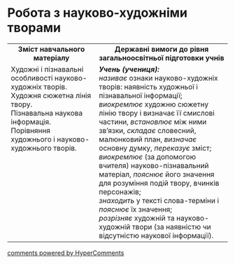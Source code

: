 <div id="hypercomments_widget" class="js-hypercomments-widget invisible"></div>

# Робота з науково-художніми творами

<table>
  <tr>
    <td width="40%" align="center"><b>Зміст навчального матеріалу<b></td>
    <td width="60%" align="center"><b>Державні вимоги до рівня загальноосвітньої підготовки учнів</b></td>
  </tr>
  <tr>
    <td width="40%" style="vertical-align:top !important;">
Художні і пізнавальні особливості науково-художніх творів.<br> 
Художня сюжетна лінія твору.<br>
Пізнавальна наукова інформація.<br>
Порівняння художнього і науково-художнього творів.
</td>
    <td width="60%" style="vertical-align:top !important;">
<i><b>Учень (учениця):</b></i><br>
<i>називає</i> ознаки науково-художніх творів: наявність художньої і пізнавальної інформації;<br>
<i>виокремлює</i> художню сюжетну лінію твору і визначає її смислові частини, <i>встановлює</i> між ними зв’язки, <i>складає</i> словесний, малюнковий план, <i>визначає</i> основну думку, <i>переказує</i> зміст;<br>
<i>виокремлює</i> (за допомогою вчителя) науково-пізнавальний матеріал, <i>пояснює</i> його значення для розуміння подій твору, вчинків персонажів;<br>
<i>знаходить</i> у тексті слова-терміни і <i>пояснює</i> їх значення; <br>
<i>розрізняє</i> художній та науково-художній твори (за наявністю чи відсутністю наукової інформації).
</td>
  </tr>
</table>

<div class="js-hypercomments-container">
<a href="http://hypercomments.com" class="hc-link" title="comments widget">comments powered by HyperComments</a>
</div>